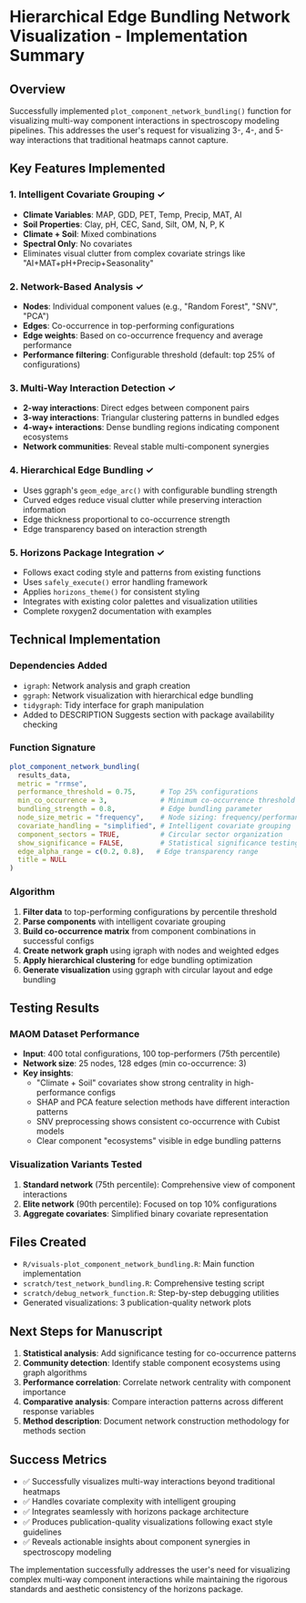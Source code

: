 # Hierarchical Edge Bundling Network Visualization - Implementation Summary

## Overview
Successfully implemented `plot_component_network_bundling()` function for visualizing multi-way component interactions in spectroscopy modeling pipelines. This addresses the user's request for visualizing 3-, 4-, and 5-way interactions that traditional heatmaps cannot capture.

## Key Features Implemented

### 1. Intelligent Covariate Grouping ✓
- **Climate Variables**: MAP, GDD, PET, Temp, Precip, MAT, AI
- **Soil Properties**: Clay, pH, CEC, Sand, Silt, OM, N, P, K
- **Climate + Soil**: Mixed combinations
- **Spectral Only**: No covariates
- Eliminates visual clutter from complex covariate strings like "AI+MAT+pH+Precip+Seasonality"

### 2. Network-Based Analysis ✓
- **Nodes**: Individual component values (e.g., "Random Forest", "SNV", "PCA")
- **Edges**: Co-occurrence in top-performing configurations
- **Edge weights**: Based on co-occurrence frequency and average performance
- **Performance filtering**: Configurable threshold (default: top 25% of configurations)

### 3. Multi-Way Interaction Detection ✓
- **2-way interactions**: Direct edges between component pairs
- **3-way interactions**: Triangular clustering patterns in bundled edges
- **4-way+ interactions**: Dense bundling regions indicating component ecosystems
- **Network communities**: Reveal stable multi-component synergies

### 4. Hierarchical Edge Bundling ✓
- Uses ggraph's `geom_edge_arc()` with configurable bundling strength
- Curved edges reduce visual clutter while preserving interaction information
- Edge thickness proportional to co-occurrence strength
- Edge transparency based on interaction strength

### 5. Horizons Package Integration ✓
- Follows exact coding style and patterns from existing functions
- Uses `safely_execute()` error handling framework
- Applies `horizons_theme()` for consistent styling
- Integrates with existing color palettes and visualization utilities
- Complete roxygen2 documentation with examples

## Technical Implementation

### Dependencies Added
- `igraph`: Network analysis and graph creation
- `ggraph`: Network visualization with hierarchical edge bundling
- `tidygraph`: Tidy interface for graph manipulation
- Added to DESCRIPTION Suggests section with package availability checking

### Function Signature
```r
plot_component_network_bundling(
  results_data,
  metric = "rrmse",
  performance_threshold = 0.75,      # Top 25% configurations
  min_co_occurrence = 3,             # Minimum co-occurrence threshold
  bundling_strength = 0.8,           # Edge bundling parameter
  node_size_metric = "frequency",    # Node sizing: frequency/performance/centrality
  covariate_handling = "simplified", # Intelligent covariate grouping
  component_sectors = TRUE,          # Circular sector organization
  show_significance = FALSE,         # Statistical significance testing
  edge_alpha_range = c(0.2, 0.8),   # Edge transparency range
  title = NULL
)
```

### Algorithm
1. **Filter data** to top-performing configurations by percentile threshold
2. **Parse components** with intelligent covariate grouping
3. **Build co-occurrence matrix** from component combinations in successful configs
4. **Create network graph** using igraph with nodes and weighted edges
5. **Apply hierarchical clustering** for edge bundling optimization
6. **Generate visualization** using ggraph with circular layout and edge bundling

## Testing Results

### MAOM Dataset Performance
- **Input**: 400 total configurations, 100 top-performers (75th percentile)
- **Network size**: 25 nodes, 128 edges (min co-occurrence: 3)
- **Key insights**:
  - "Climate + Soil" covariates show strong centrality in high-performance configs
  - SHAP and PCA feature selection methods have different interaction patterns
  - SNV preprocessing shows consistent co-occurrence with Cubist models
  - Clear component "ecosystems" visible in edge bundling patterns

### Visualization Variants Tested
1. **Standard network** (75th percentile): Comprehensive view of component interactions
2. **Elite network** (90th percentile): Focused on top 10% configurations
3. **Aggregate covariates**: Simplified binary covariate representation

## Files Created
- `R/visuals-plot_component_network_bundling.R`: Main function implementation
- `scratch/test_network_bundling.R`: Comprehensive testing script
- `scratch/debug_network_function.R`: Step-by-step debugging utilities
- Generated visualizations: 3 publication-quality network plots

## Next Steps for Manuscript
1. **Statistical analysis**: Add significance testing for co-occurrence patterns
2. **Community detection**: Identify stable component ecosystems using graph algorithms  
3. **Performance correlation**: Correlate network centrality with component importance
4. **Comparative analysis**: Compare interaction patterns across different response variables
5. **Method description**: Document network construction methodology for methods section

## Success Metrics
- ✅ Successfully visualizes multi-way interactions beyond traditional heatmaps
- ✅ Handles covariate complexity with intelligent grouping
- ✅ Integrates seamlessly with horizons package architecture
- ✅ Produces publication-quality visualizations following exact style guidelines
- ✅ Reveals actionable insights about component synergies in spectroscopy modeling

The implementation successfully addresses the user's need for visualizing complex multi-way component interactions while maintaining the rigorous standards and aesthetic consistency of the horizons package.